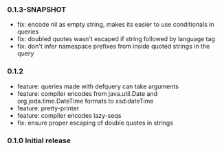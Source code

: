### 0.1.3-SNAPSHOT
* fix: encode nil as empty string, makes its easier to use conditionals in queries
* fix: doubled quotes wasn't escaped if string followed by language tag
* fix: don't infer namespace prefixes from inside quoted strings in the query

### 0.1.2
* feature: queries made with defquery can take arguments
* feature: compiler encodes from java.util.Date and org.joda.time.DateTime
           formats to xsd:dateTime
* feature: pretty-printer
* feature: compiler encodes lazy-seqs
* fix: ensure proper escaping of double quotes in strings

### 0.1.0 Initial release